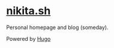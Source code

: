 # [nikita.sh](https://nikita.sh)

Personal homepage and blog (someday).

Powered by [Hugo](https://gohugo.io)
